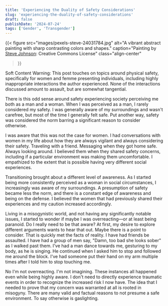 ```yaml
---
title: 'Experiencing the Duality of Safety Considerations'
slug: 'experiencing-the-duality-of-safety-considerations'
draft: false
publishDate: '2024-07-24'
tags: ['Gender', 'Transgender']
---
```

{{< figure
  src="images/pexels-steve-24031784.jpg"
  alt="A vibrant abstract painting with sharp contrasting colors and shapes."
  caption="Painting by [Steve Johnson](https://www.pexels.com/photo/close-up-of-a-colorful-painting-24031784/): Creative Commons License"
  class="align-center"
>}}

Soft Content Warning: This post touches on topics around physical safety, specifically for women and femme presenting individuals, including highly inappropriate interactions the author experienced. None of the interactions discussed amount to assault, but are somewhat tangential.

There is this odd sense around safety experiencing society perceiving me both as a man and a woman. When I was perceived as a man, I rarely considered my safety. I was generally aware of my surroundings and wasn't carefree, but most of the time I generally felt safe. Put another way, safety was considered the norm barring a significant reason to consider otherwise.

I was aware that this was not the case for women. I had conversations with women in my life about how they are always vigilant and always considering their safety. Traveling with a friend. Messaging when they got home safe. Always looking around. I believed them when they shared safety concerns, including if a particular environment was making them uncomfortable. I empathized to the extent that is possible having very different social experiences.

Transitioning brought about a different level of awareness. As I started being more consistently perceived as a woman in social circumstances, I increasingly was aware of my surroundings. A presumption of safety became less the norm, and there is a constant edge of awareness and being on the defense. I believed the women that had previously shared their experiences and my caution increased accordingly.

Living in a misogynistic world, and not having any significantly notable issues, I started to wonder if maybe I was overreacting—or at least being paranoid. Do I really need to be that aware? At first, my desire to explore different arguments wants to hear that out. Maybe there is a point to consider. That is quickly met the facts of reality. I have had friends be assaulted. I have had a group of men say, "Damn, too bad she looks sober" as I walked past them. I've had a man dance towards me, gesturing to my body, as he is singing. He continued when I asked him to stop and followed me around the block. I've had someone put their hand on my arm multiple times after I told him to stop touching me.

No I'm not overreacting. I'm not imagining. These instances all happened even while being highly aware. I don't need to directly experience traumatic events in order to recognize the increased risk I now have. The idea that I needed to prove that my concern was warranted at all is rooted in misogyny. There are many valid and factual reasons to not presume a safe environment. To say otherwise is gaslighting.
